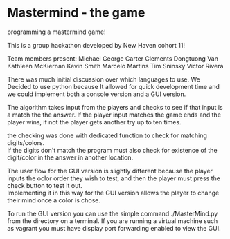 # Mastermind - the game

programming a mastermind game!

This is a group hackathon developed by New Haven cohort 11!

Team members present:
Michael George
Carter Clements
Dongtuong Van
Kathleen McKiernan
Kevin Smith
Marcelo Martins
Tim Sninsky
Victor Rivera

There was much initial discussion over which languages to use.  We Decided to use python because It allowed for quick development time and we could implement both a console version and a GUI version.

The algorithm takes input from the players and checks to see if that input is a match the the answer.
If the player input matches the game ends and the player wins, if not the player gets another try up to ten times.  


the checking was done with dedicated function to check for matching digits/colors.  
If the digits don't match the program must also check for existence of the digit/color in the answer in another location.

The user flow for the GUI version is slightly different because the player inputs the oclor order they wish to test, and then the player must press the check button to test it out.  
Implementing it in this way for the GUI version allows the player to change their mind once a color is chose.

To run the GUI version you can use the simple command ./MasterMind.py from the directory on a terminal. 
If you are running a virtual machine such as vagrant you must have display port forwarding enabled to view the GUI.
